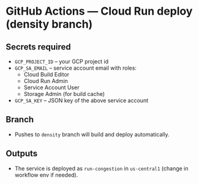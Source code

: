 # GitHub Actions — Cloud Run deploy (density branch)

## Secrets required
- `GCP_PROJECT_ID` – your GCP project id
- `GCP_SA_EMAIL` – service account email with roles:
  - Cloud Build Editor
  - Cloud Run Admin
  - Service Account User
  - Storage Admin (for build cache)
- `GCP_SA_KEY` – JSON key of the above service account

## Branch
- Pushes to `density` branch will build and deploy automatically.

## Outputs
- The service is deployed as `run-congestion` in `us-central1` (change in workflow env if needed).
